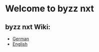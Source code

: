 # Welcome to byzz nxt

## byzz nxt Wiki:
- [German](https://github.com/orangedentalGit/byzz-docs/wiki/byzz-Wiki-de)
- [English](https://github.com/orangedentalGit/byzz-docs/wiki/byzz-Wiki-en)
<!-- - [French](https://github.com/orangedentalGit/byzz-docs/wiki/byzz-Wiki-fr) -->
